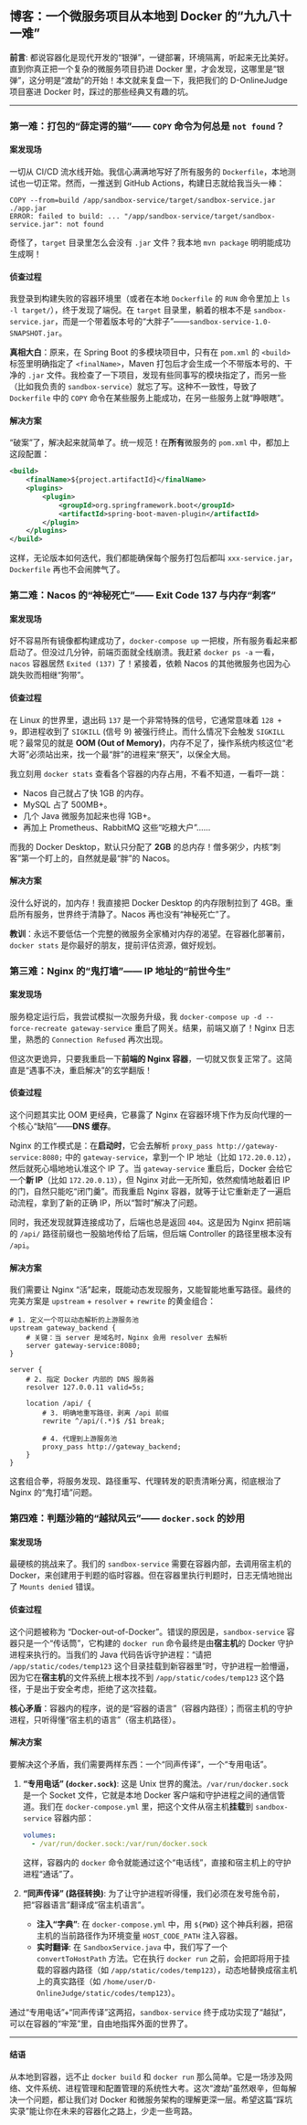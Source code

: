 ## 博客：一个微服务项目从本地到 Docker 的“九九八十一难”

**前言**: 都说容器化是现代开发的“银弹”，一键部署，环境隔离，听起来无比美好。直到你真正把一个复杂的微服务项目扔进 Docker 里，才会发现，这哪里是“银弹”，这分明是“渡劫”的开始！本文就来复盘一下，我把我们的 D-OnlineJudge 项目塞进 Docker 时，踩过的那些经典又有趣的坑。

---

### 第一难：打包的“薛定谔的猫”—— `COPY` 命令为何总是 `not found`？

#### 案发现场

一切从 CI/CD 流水线开始。我信心满满地写好了所有服务的 `Dockerfile`，本地测试也一切正常。然而，一推送到 GitHub Actions，构建日志就给我当头一棒：

```
COPY --from=build /app/sandbox-service/target/sandbox-service.jar ./app.jar
ERROR: failed to build: ... "/app/sandbox-service/target/sandbox-service.jar": not found
```

奇怪了，`target` 目录里怎么会没有 `.jar` 文件？我本地 `mvn package` 明明能成功生成啊！

#### 侦查过程

我登录到构建失败的容器环境里（或者在本地 `Dockerfile` 的 `RUN` 命令里加上 `ls -l target/`），终于发现了端倪。在 `target` 目录里，躺着的根本不是 `sandbox-service.jar`，而是一个带着版本号的“大胖子”——`sandbox-service-1.0-SNAPSHOT.jar`。

**真相大白**：原来，在 Spring Boot 的多模块项目中，只有在 `pom.xml` 的 `<build>` 标签里明确指定了 `<finalName>`，Maven 打包后才会生成一个不带版本号的、干净的 `.jar` 文件。我检查了一下项目，发现有些同事写的模块指定了，而另一些（比如我负责的 `sandbox-service`）就忘了写。这种不一致性，导致了 `Dockerfile` 中的 `COPY` 命令在某些服务上能成功，在另一些服务上就“睁眼瞎”。

#### 解决方案

“破案”了，解决起来就简单了。统一规范！在**所有**微服务的 `pom.xml` 中，都加上这段配置：

```xml
<build>
    <finalName>${project.artifactId}</finalName>
    <plugins>
        <plugin>
            <groupId>org.springframework.boot</groupId>
            <artifactId>spring-boot-maven-plugin</artifactId>
        </plugin>
    </plugins>
</build>
```

这样，无论版本如何迭代，我们都能确保每个服务打包后都叫 `xxx-service.jar`，`Dockerfile` 再也不会闹脾气了。

### 第二难：Nacos 的“神秘死亡”—— Exit Code 137 与内存“刺客”

#### 案发现场

好不容易所有镜像都构建成功了，`docker-compose up` 一把梭，所有服务看起来都启动了。但没过几分钟，前端页面就全线崩溃。我赶紧 `docker ps -a` 一看，`nacos` 容器居然 `Exited (137)` 了！紧接着，依赖 Nacos 的其他微服务也因为心跳失败而相继“狗带”。

#### 侦查过程

在 Linux 的世界里，退出码 `137` 是一个非常特殊的信号，它通常意味着 `128 + 9`，即进程收到了 `SIGKILL` (信号 9) 被强行终止。而什么情况下会触发 `SIGKILL` 呢？最常见的就是 **OOM (Out of Memory)**，内存不足了，操作系统内核这位“老大哥”必须站出来，找一个最“胖”的进程来“祭天”，以保全大局。

我立刻用 `docker stats` 查看各个容器的内存占用，不看不知道，一看吓一跳：
*   Nacos 自己就占了快 1GB 的内存。
*   MySQL 占了 500MB+。
*   几个 Java 微服务加起来也得 1GB+。
*   再加上 Prometheus、RabbitMQ 这些“吃粮大户”……

而我的 Docker Desktop，默认只分配了 **2GB** 的总内存！僧多粥少，内核“刺客”第一个盯上的，自然就是最“胖”的 Nacos。

#### 解决方案

没什么好说的，加内存！我直接把 Docker Desktop 的内存限制拉到了 4GB。重启所有服务，世界终于清静了。Nacos 再也没有“神秘死亡”了。

**教训**：永远不要低估一个完整的微服务全家桶对内存的渴望。在容器化部署前，`docker stats` 是你最好的朋友，提前评估资源，做好规划。

### 第三难：Nginx 的“鬼打墙”—— IP 地址的“前世今生”

#### 案发现场

服务稳定运行后，我尝试模拟一次服务升级，我 `docker-compose up -d --force-recreate gateway-service` 重启了网关。结果，前端又崩了！Nginx 日志里，熟悉的 `Connection Refused` 再次出现。

但这次更诡异，只要我重启一下**前端的 Nginx 容器**，一切就又恢复正常了。这简直是“遇事不决，重启解决”的玄学翻版！

#### 侦查过程

这个问题其实比 OOM 更经典，它暴露了 Nginx 在容器环境下作为反向代理的一个核心“缺陷”——**DNS 缓存**。

Nginx 的工作模式是：在**启动时**，它会去解析 `proxy_pass http://gateway-service:8080;` 中的 `gateway-service`，拿到一个 IP 地址（比如 `172.20.0.12`），然后就死心塌地地认准这个 IP 了。当 `gateway-service` 重启后，Docker 会给它一个**新 IP**（比如 `172.20.0.13`），但 Nginx 对此一无所知，依然痴情地敲着旧 IP 的门，自然只能吃“闭门羹”。而我重启 Nginx 容器，就等于让它重新走了一遍启动流程，拿到了新的正确 IP，所以“暂时”解决了问题。

同时，我还发现就算连接成功了，后端也总是返回 `404`。这是因为 Nginx 把前端的 `/api/` 路径前缀也一股脑地传给了后端，但后端 Controller 的路径里根本没有 `/api`。

#### 解决方案

我们需要让 Nginx “活”起来，既能动态发现服务，又能智能地重写路径。最终的完美方案是 `upstream` + `resolver` + `rewrite` 的黄金组合：

```nginx
# 1. 定义一个可以动态解析的上游服务池
upstream gateway_backend {
    # 关键：当 server 是域名时，Nginx 会用 resolver 去解析
    server gateway-service:8080;
}

server {
    # 2. 指定 Docker 内部的 DNS 服务器
    resolver 127.0.0.11 valid=5s;

    location /api/ {
        # 3. 明确地重写路径，剥离 /api 前缀
        rewrite ^/api/(.*)$ /$1 break;

        # 4. 代理到上游服务池
        proxy_pass http://gateway_backend;
    }
}
```

这套组合拳，将服务发现、路径重写、代理转发的职责清晰分离，彻底根治了 Nginx 的“鬼打墙”问题。

### 第四难：判题沙箱的“越狱风云”—— `docker.sock` 的妙用

#### 案发现场

最硬核的挑战来了。我们的 `sandbox-service` 需要在容器内部，去调用宿主机的 Docker，来创建用于判题的临时容器。但在容器里执行判题时，日志无情地抛出了 `Mounts denied` 错误。

#### 侦查过程

这个问题被称为 “Docker-out-of-Docker”。错误的原因是，`sandbox-service` 容器只是一个“传话筒”，它构建的 `docker run` 命令最终是由**宿主机**的 Docker 守护进程来执行的。当我们的 Java 代码告诉守护进程：“请把 `/app/static/codes/temp123` 这个目录挂载到新容器里”时，守护进程一脸懵逼，因为它在**宿主机**的文件系统上根本找不到 `/app/static/codes/temp123` 这个路径，于是出于安全考虑，拒绝了这次挂载。

**核心矛盾**：容器内的程序，说的是“容器的语言”（容器内路径）；而宿主机的守护进程，只听得懂“宿主机的语言”（宿主机路径）。

#### 解决方案

要解决这个矛盾，我们需要两样东西：一个“同声传译”，一个“专用电话”。

1.  **“专用电话” (`docker.sock`)**: 这是 Unix 世界的魔法。`/var/run/docker.sock` 是一个 Socket 文件，它就是本地 Docker 客户端和守护进程之间的通信管道。我们在 `docker-compose.yml` 里，把这个文件从宿主机**挂载**到 `sandbox-service` 容器内部：
    ```yaml
    volumes:
      - /var/run/docker.sock:/var/run/docker.sock
    ```
    这样，容器内的 `docker` 命令就能通过这个“电话线”，直接和宿主机上的守护进程“通话”了。

2.  **“同声传译” (路径转换)**: 为了让守护进程听得懂，我们必须在发号施令前，把“容器语言”翻译成“宿主机语言”。
    *   **注入“字典”**: 在 `docker-compose.yml` 中，用 `${PWD}` 这个神兵利器，把宿主机的当前路径作为环境变量 `HOST_CODE_PATH` 注入容器。
    *   **实时翻译**: 在 `SandboxService.java` 中，我们写了一个 `convertToHostPath` 方法。它在执行 `docker run` 之前，会把即将用于挂载的容器内路径（如 `/app/static/codes/temp123`），动态地替换成宿主机上的真实路径（如 `/home/user/D-OnlineJudge/static/codes/temp123`）。

通过“专用电话”+“同声传译”这两招，`sandbox-service` 终于成功实现了“越狱”，可以在容器的“牢笼”里，自由地指挥外面的世界了。

---

#### 结语

从本地到容器，远不止 `docker build` 和 `docker run` 那么简单。它是一场涉及网络、文件系统、进程管理和配置管理的系统性大考。这次“渡劫”虽然艰辛，但每解决一个问题，都让我们对 Docker 和微服务架构的理解更深一层。希望这篇“踩坑实录”能让你在未来的容器化之路上，少走一些弯路。